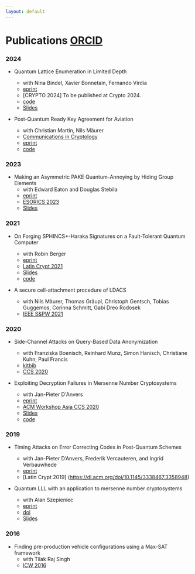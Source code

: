 ```yaml
---
layout: default
---
```


# Publications [ORCID](https://orcid.org/0000-0002-3389-208X)


### 2024

* Quantum Lattice Enumeration in Limited Depth
	* with Nina Bindel, Xavier Bonnetain, Fernando Virdia
	* [eprint](https://eprint.iacr.org/2023/1423)
	* [CRYPTO 2024] To be published at Crypto 2024. 
	* [code](https://github.com/mtiepelt/QuantumLatticeEnumeration)
	* [Slides](Slides/Crypto24_QEnum.pdf)


* Post-Quantum Ready Key Agreement for Aviation
	* with Christian Martin, Nils Mäurer
	* [Communications in Cryptology](https://cic.iacr.org/p/1/1/17)
	* [eprint](https://eprint.iacr.org/2024/1096)
	* [code](https://github.com/mtiepelt/ldacs-make-symbolic-tamarin)

### 2023

* Making an Asymmetric PAKE Quantum-Annoying by Hiding Group Elements
	* with Edward Eaton and Douglas Stebila 
	* [eprint](https://eprint.iacr.org/2023/1513)
	* [ESORICS 2023](https://link.springer.com/chapter/10.1007/978-3-031-50594-2_9)
	* [Slides](Slides/ESORICS23_QAKHAPE.pdf)


### 2021 
* On Forging SPHINCS+-Haraka Signatures on a Fault-Tolerant Quantum Computer
	* with Robin Berger 
	* [eprint](https://eprint.iacr.org/2021/1484)
	* [Latin Crypt 2021](https://link.springer.com/chapter/10.1007/978-3-030-88238-9_3)
	* [Slides](Slides/LatinCrypt21_SPHINCS.pdf)
	* [code](https://github.com/RobinBerger/Grover-Sphincs/)

* A secure cell-attachment procedure of LDACS
	* with Nils Mäurer, Thomas Gräupl, Christoph Gentsch, Tobias Guggemos, Corinna Schmitt, Gabi Dreo Rodosek
	* [IEEE S&PW 2021](https://ieeexplore.ieee.org/abstract/document/9583714/)

### 2020
* Side-Channel Attacks on Query-Based Data Anonymization
	* with Franziska Boenisch, Reinhard Munz, Simon Hanisch, Christiane Kuhn, Paul  Francis
	* [kitbib](https://publikationen.bibliothek.kit.edu/1000140317)
	* [CCS 2020](https://dl.acm.org/doi/abs/10.1145/3460120.3484751)

* Exploiting Decryption Failures in Mersenne Number Cryptosystems
	* with Jan-Pieter D'Anvers 
	* [eprint](https://eprint.iacr.org/2020/367)
	* [ACM Workshop Asia CCS 2020](https://dl.acm.org/doi/10.1145/3384940.3388957)
	* [Slides](Slides/APKC20_ExploitingDecryptionFailures.pdf)
	* [code](https://github.com/mtiepelt/ramstake-failure-attack)


### 2019

* Timing Attacks on Error Correcting Codes in Post-Quantum Schemes
	* with Jan-Pieter D’Anvers, Frederik Vercauteren, and
Ingrid Verbauwhede
	* [eprint](https://eprint.iacr.org/2019/292.pdf)
	* [Latin Crypt 2019] (https://dl.acm.org/doi/10.1145/3338467.3358948)

* Quantum LLL with an application to mersenne number cryptosystems
	* with Alan Szepieniec 
	* [eprint](https://eprint.iacr.org/2019/1027)
	* [doi](https://link.springer.com/chapter/10.1007/978-3-030-30530-7_1)
	* [Slides](Slides/LatinCrypt19_QLLL.pdf)


### 2016 

* Finding pre-production vehicle configurations using a Max-SAT framework 
	* with Tilak Raj Singh
	* [ICW 2016](https://imt-mines-albi.hal.science/hal-01714520/document#page=118)



